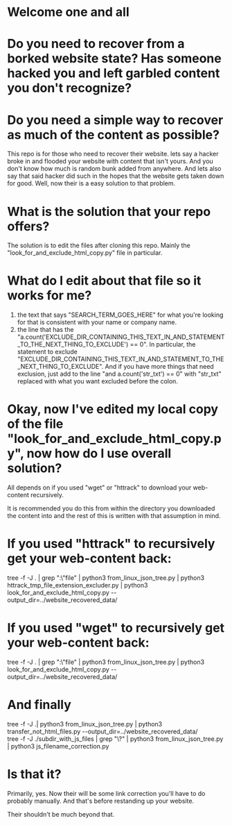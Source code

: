 # Welcome one and all

# Do you need to recover from a borked website state? Has someone hacked you and left garbled content you don't recognize?
# Do you need a simple way to recover as much of the content as possible?

This repo is for those who need to recover their website. lets say a hacker broke in and flooded your website with content that isn't yours. And you don't
 know how much is random bunk added from anywhere. And lets also say that said hacker did such in the hopes that the website gets taken down for good.
Well, now their is a easy solution to that problem.

# What is the solution that your repo offers?

The solution is to edit the files after cloning this repo. Mainly the "look_for_and_exclude_html_copy.py" file in particular.

# What do I edit about that file so it works for me?

1) the text that says "SEARCH_TERM_GOES_HERE" for what you're looking for that is consistent with your name or company name.
2) the line that has the "a.count('EXCLUDE_DIR_CONTAINING_THIS_TEXT_IN_AND_STATEMENT_TO_THE_NEXT_THING_TO_EXCLUDE') == 0". In particular, the statement
 to exclude "EXCLUDE_DIR_CONTAINING_THIS_TEXT_IN_AND_STATEMENT_TO_THE_NEXT_THING_TO_EXCLUDE". And if you have more things that need exclusion, just add to 
  the line "and a.count('str_txt') == 0" with "str_txt" replaced with what you want excluded before the colon.

# Okay, now I've edited my local copy of the file "look_for_and_exclude_html_copy.py", now how do I use overall solution?

All depends on if you used "wget" or "httrack" to download your web-content recursively.

It is recommended you do this from within the directory you downloaded the content into and the rest of this is written with that assumption in mind.

# If you used "httrack" to recursively get your web-content back:

tree -f -J . | grep ":\\"file" | python3 from_linux_json_tree.py | python3 httrack_tmp_file_extension_excluder.py | python3 look_for_and_exclude_html_copy.py --output_dir=../website_recovered_data/

# If you used "wget" to recursively get your web-content back:

tree -f -J . | grep ":\\"file" | python3 from_linux_json_tree.py | python3 look_for_and_exclude_html_copy.py --output_dir=../website_recovered_data/

# And finally

tree -f -J .| python3 from_linux_json_tree.py | python3 transfer_not_html_files.py --output_dir=../website_recovered_data/<br>
tree -f -J ./subdir_with_js_files | grep "\\?" | python3 from_linux_json_tree.py | python3 js_filename_correction.py

# Is that it?

Primarily, yes. Now their will be some link correction you'll have to do probably manually. And that's before
restanding up your website.

Their shouldn't be much beyond that. 
